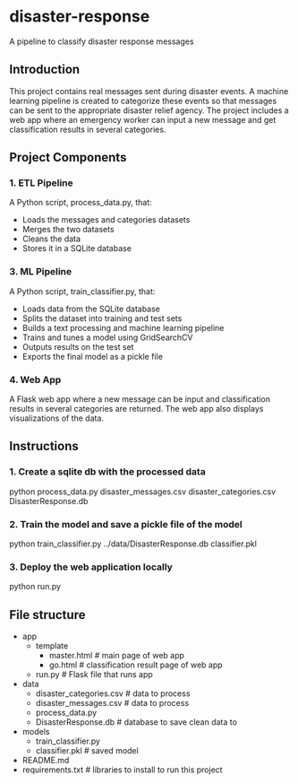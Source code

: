 # disaster-response

A pipeline to classify disaster response messages

## Introduction

This project contains real messages sent during disaster events. A machine learning pipeline is created to categorize
these events so that messages can be sent to the appropriate disaster relief agency. The project includes a web app
where an emergency worker can input a new message and get classification results in several categories.

## Project Components

### 1. ETL Pipeline

A Python script, process_data.py, that:

- Loads the messages and categories datasets
- Merges the two datasets
- Cleans the data
- Stores it in a SQLite database

### 3. ML Pipeline
A Python script, train_classifier.py, that:

- Loads data from the SQLite database
- Splits the dataset into training and test sets
- Builds a text processing and machine learning pipeline
- Trains and tunes a model using GridSearchCV
- Outputs results on the test set
- Exports the final model as a pickle file

### 4. Web App

A Flask web app where a new message can be input and classification results in several categories are returned. The web
app also displays visualizations of the data.

## Instructions

### 1. Create a sqlite db with the processed data

python process_data.py disaster_messages.csv disaster_categories.csv DisasterResponse.db

### 2. Train the model and save a pickle file of the model

python train_classifier.py ../data/DisasterResponse.db classifier.pkl

### 3. Deploy the web application locally

python run.py

## File structure

- app
  - template
    - master.html # main page of web app
    - go.html # classification result page of web app
  - run.py # Flask file that runs app
- data
  - disaster_categories.csv # data to process
  - disaster_messages.csv # data to process
  - process_data.py
  - DisasterResponse.db # database to save clean data to
- models
  - train_classifier.py
  - classifier.pkl # saved model
- README.md
- requirements.txt # libraries to install to run this project


